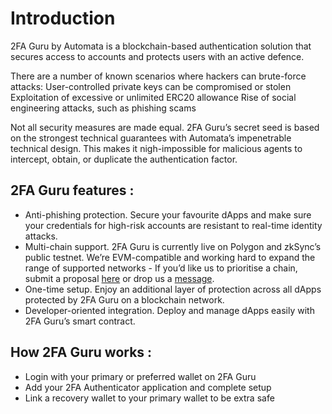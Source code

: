 # Introduction
2FA Guru by Automata is a blockchain-based authentication solution that secures access to accounts and protects users with an active defence. 

There are a number of known scenarios where hackers can brute-force attacks: 
User-controlled private keys can be compromised or stolen
Exploitation of excessive or unlimited ERC20 allowance 
Rise of social engineering attacks, such as phishing scams 

Not all security measures are made equal. 2FA Guru’s secret seed is based on the strongest technical guarantees with Automata’s impenetrable technical design. This makes it nigh-impossible for malicious agents to intercept, obtain, or duplicate the authentication factor. 

## 2FA Guru features :
- Anti-phishing protection. Secure your favourite dApps and make sure your credentials for high-risk accounts are resistant to real-time identity attacks. 
- Multi-chain support. 2FA Guru is currently live on Polygon and zkSync’s public testnet. We’re EVM-compatible and working hard to expand the range of supported networks - If you’d like us to prioritise a chain, submit a proposal [here](https://forms.gle/xnwQZepySGiEyyNy9) or drop us a [message](mailto:2fa.guru@ata.network). 
- One-time setup. Enjoy an additional layer of protection across all dApps protected by 2FA Guru on a blockchain network.
- Developer-oriented integration. Deploy and manage dApps easily with 2FA Guru’s smart contract. 

## How 2FA Guru works :

- Login with your primary or preferred wallet on 2FA Guru
- Add your 2FA Authenticator application and complete setup
- Link a recovery wallet to your primary wallet to be extra safe
